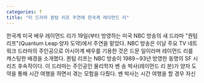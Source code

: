 ```yaml
---
categories: f
title: "미 드라마 퀀텀 리프 주연에 한국계 레이먼드 리"
---
```

한국계 미국 배우 레이먼드 리가 19일(부터 방영하는 미국 NBC 방송의 새 드라마 "퀀텀 리프"(Quantum Leap·양자 도약)에서 주연을 맡았다. NBC 방송은 이날 주요 TV 네트워크 드라마의 주인공으로 아시아계 배우를 기용한 것은 드문 일이라며 레이먼드 리를 캐스팅한 배경을 소개했다. 퀀텀 리프는 NBC 방송이 1989∼93년 방영한 동명의 SF 시리즈 후속작이다. 이 드라마는 주인공인 물리학자 벤 송 박사(레이먼드 리 분)가 양자 도약을 통해 시간 여행을 하면서 겪는 모험을 다뤘다. 벤 박사는 시간 여행을 할 경우 자신